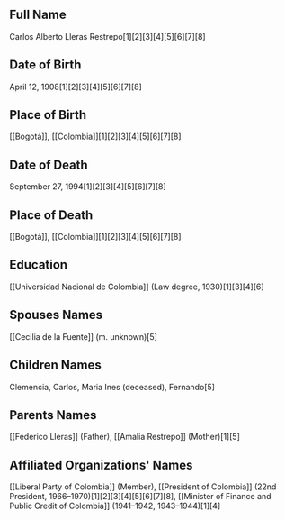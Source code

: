 ## Full Name
Carlos Alberto Lleras Restrepo[1][2][3][4][5][6][7][8]

## Date of Birth
April 12, 1908[1][2][3][4][5][6][7][8]

## Place of Birth
[[Bogotá]], [[Colombia]][1][2][3][4][5][6][7][8]

## Date of Death
September 27, 1994[1][2][3][4][5][6][7][8]

## Place of Death
[[Bogotá]], [[Colombia]][1][2][3][4][5][6][7][8]

## Education
[[Universidad Nacional de Colombia]] (Law degree, 1930)[1][3][4][6]

## Spouses Names
[[Cecilia de la Fuente]] (m. unknown)[5]

## Children Names
Clemencia, Carlos, Maria Ines (deceased), Fernando[5]

## Parents Names
[[Federico Lleras]] (Father),
[[Amalia Restrepo]] (Mother)[1][5]

## Affiliated Organizations' Names
[[Liberal Party of Colombia]] (Member),
[[President of Colombia]] (22nd President, 1966–1970)[1][2][3][4][5][6][7][8],
[[Minister of Finance and Public Credit of Colombia]] (1941–1942, 1943–1944)[1][4]

